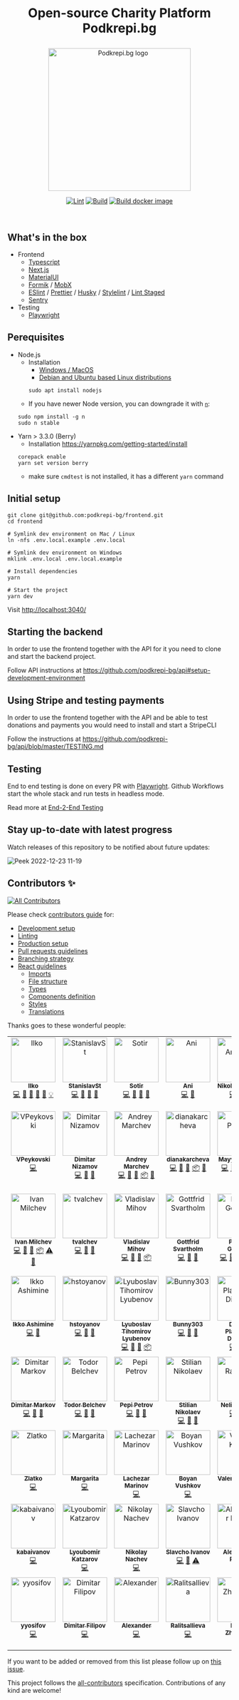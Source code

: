 <h1>
<p align="center">
  Open-source Charity Platform Podkrepi.bg
</p>
</h1>
<p align="center">
  <a href="https://podkrepi.bg/" target="blank"><img src="https://podkrepi.bg/podkrepi-bg-logo-en.svg" width="320" alt="Podkrepi.bg logo" /></a>
</p>

<p align="center">

  <p align="center"><a target="_blank" rel="noopener noreferrer" href="https://github.com/podkrepi-bg/frontend/actions/workflows/lint.yml"><img src="https://github.com/podkrepi-bg/frontend/actions/workflows/lint.yml/badge.svg" alt="Lint" style="max-width: 100%;"></a>
<a target="_blank" rel="noopener noreferrer" href="https://github.com/podkrepi-bg/frontend/actions/workflows/release.yml"><img src="https://github.com/podkrepi-bg/frontend/actions/workflows/release.yml/badge.svg" alt="Build" style="max-width: 100%;"></a>
<a href="https://github.com/podkrepi-bg/frontend/actions/workflows/check-pr.yml"><img src="https://github.com/podkrepi-bg/frontend/actions/workflows/check-pr.yml/badge.svg" alt="Build docker image" style="max-width: 100%;"></a></p>

  <p align="center"><a target="_blank" rel="noopener noreferrer" href="https://img.shields.io/github/license/podkrepi-bg/frontend"><img src="https://img.shields.io/github/license/podkrepi-bg/frontend" alt="" data-canonical-src="https://img.shields.io/github/license/podkrepi-bg/frontend" style="max-width: 100%;"></a>
<a target="_blank" rel="noopener noreferrer" href="https://img.shields.io/github/issues/podkrepi-bg/frontend"><img src="https://img.shields.io/github/issues/podkrepi-bg/frontend" alt="" data-canonical-src="https://img.shields.io/github/issues/podkrepi-bg/frontend" style="max-width: 100%;"></a></p>

</p>

## What's in the box

- Frontend
  - [Typescript](https://www.typescriptlang.org/)
  - [Next.js](https://nextjs.org/)
  - [MaterialUI](https://material-ui.com/)
  - [Formik](https://formik.org/) / [MobX](https://mobx.js.org/)
  - [ESlint](https://eslint.org/) / [Prettier](https://prettier.io/) / [Husky](https://github.com/typicode/husky) / [Stylelint](https://stylelint.io/) / [Lint Staged](https://github.com/okonet/lint-staged)
  - [Sentry](https://sentry.io/organizations/podkrepibg/)
- Testing
  - [Playwright](https://playwright.dev/)

## Perequisites

- Node.js
  - Installation
    - [Windows / MacOS](https://nodejs.org/en/download/)
    - [Debian and Ubuntu based Linux distributions](https://nodejs.org/en/download/package-manager/#debian-and-ubuntu-based-linux-distributions)
    ```shell
    sudo apt install nodejs
    ```
  - If you have newer Node version, you can downgrade it with [`n`](https://www.npmjs.com/package/n):
  ```shell
  sudo npm install -g n
  sudo n stable
  ```
- Yarn > 3.3.0 (Berry)
  - Installation https://yarnpkg.com/getting-started/install
  ```shell
  corepack enable
  yarn set version berry
  ```
  - make sure `cmdtest` is not installed, it has a different `yarn` command

## Initial setup

```shell
git clone git@github.com:podkrepi-bg/frontend.git
cd frontend

# Symlink dev environment on Mac / Linux
ln -nfs .env.local.example .env.local

# Symlink dev environment on Windows
mklink .env.local .env.local.example

# Install dependencies
yarn

# Start the project
yarn dev
```

Visit <http://localhost:3040/>

## Starting the backend

In order to use the frontend together with the API for it you need to clone and start the backend project.

Follow API instructions at <https://github.com/podkrepi-bg/api#setup-development-environment>

## Using Stripe and testing payments

In order to use the frontend together with the API and be able to test donations and payments you would need to install and start a StripeCLI

Follow the instructions at <https://github.com/podkrepi-bg/api/blob/master/TESTING.md>

## Testing

End to end testing is done on every PR with [Playwright](https://playwright.dev/). Github Workflows start the whole stack and run tests in headless mode.

Read more at [End-2-End Testing](https://github.com/podkrepi-bg/frontend/blob/master/e2e/README.md)

## Stay up-to-date with latest progress

Watch releases of this repository to be notified about future updates:

![Peek 2022-12-23 11-19](https://user-images.githubusercontent.com/893608/209308853-ddb8dfe8-1c42-4c18-be9c-4d55f8599d73.gif)

## Contributors ✨

<!-- ALL-CONTRIBUTORS-BADGE:START - Do not remove or modify this section -->

[![All Contributors](https://img.shields.io/badge/all_contributors-73-orange.svg?style=flat-square)](#contributors-)

<!-- ALL-CONTRIBUTORS-BADGE:END -->

Please check [contributors guide](https://github.com/podkrepi-bg/frontend/blob/master/CONTRIBUTING.md) for:

- [Development setup](https://github.com/podkrepi-bg/frontend/blob/master/CONTRIBUTING.md#development)
- [Linting](https://github.com/podkrepi-bg/frontend/blob/master/CONTRIBUTING.md#linting)
- [Production setup](https://github.com/podkrepi-bg/frontend/blob/master/CONTRIBUTING.md#production)
- [Pull requests guidelines](https://github.com/podkrepi-bg/frontend/blob/master/CONTRIBUTING.md#pull-requests)
- [Branching strategy](https://github.com/podkrepi-bg/frontend/blob/master/CONTRIBUTING.md#branching-strategy)
- [React guidelines](https://github.com/podkrepi-bg/frontend/blob/master/CONTRIBUTING.md#react-guidelines)
  - [Imports](https://github.com/podkrepi-bg/frontend/blob/master/CONTRIBUTING.md#imports)
  - [File structure](https://github.com/podkrepi-bg/frontend/blob/master/CONTRIBUTING.md#file-structure)
  - [Types](https://github.com/podkrepi-bg/frontend/blob/master/CONTRIBUTING.md#types)
  - [Components definition](https://github.com/podkrepi-bg/frontend/blob/master/CONTRIBUTING.md#components)
  - [Styles](https://github.com/podkrepi-bg/frontend/blob/master/CONTRIBUTING.md#styles)
  - [Translations](https://github.com/podkrepi-bg/frontend/blob/master/CONTRIBUTING.md#translations-i18n)

Thanks goes to these wonderful people:

<!-- ALL-CONTRIBUTORS-LIST:START - Do not remove or modify this section -->
<!-- prettier-ignore-start -->
<!-- markdownlint-disable -->
<table>
  <tbody>
    <tr>
      <td align="center" valign="top" width="10%"><a href="https://github.com/kachar"><img src="https://avatars.githubusercontent.com/u/893608?v=4?s=100" width="100px;" alt="Ilko"/><br /><sub><b>Ilko</b></sub></a><br /><a href="https://github.com/podkrepi-bg/frontend/commits?author=kachar" title="Code">💻</a> <a href="https://github.com/podkrepi-bg/frontend/commits?author=kachar" title="Documentation">📖</a> <a href="https://github.com/podkrepi-bg/frontend/pulls?q=is%3Apr+reviewed-by%3Akachar" title="Reviewed Pull Requests">👀</a> <a href="#maintenance-kachar" title="Maintenance">🚧</a> <a href="https://github.com/podkrepi-bg/frontend/issues?q=author%3Akachar" title="Bug reports">🐛</a> <a href="#example-kachar" title="Examples">💡</a></td>
      <td align="center" valign="top" width="10%"><a href="http://stackoverflow.com/users/6163171/stanleys?tab=profile"><img src="https://avatars.githubusercontent.com/u/12186099?v=4?s=100" width="100px;" alt="StanislavSt"/><br /><sub><b>StanislavSt</b></sub></a><br /><a href="https://github.com/podkrepi-bg/frontend/commits?author=StanislavSt" title="Code">💻</a> <a href="https://github.com/podkrepi-bg/frontend/commits?author=StanislavSt" title="Documentation">📖</a> <a href="https://github.com/podkrepi-bg/frontend/pulls?q=is%3Apr+reviewed-by%3AStanislavSt" title="Reviewed Pull Requests">👀</a> <a href="#tool-StanislavSt" title="Tools">🔧</a></td>
      <td align="center" valign="top" width="10%"><a href="https://github.com/sotir-ls"><img src="https://avatars.githubusercontent.com/u/4455130?v=4?s=100" width="100px;" alt="Sotir"/><br /><sub><b>Sotir</b></sub></a><br /><a href="https://github.com/podkrepi-bg/frontend/commits?author=sotir-ls" title="Code">💻</a> <a href="https://github.com/podkrepi-bg/frontend/commits?author=sotir-ls" title="Documentation">📖</a> <a href="https://github.com/podkrepi-bg/frontend/pulls?q=is%3Apr+reviewed-by%3Asotir-ls" title="Reviewed Pull Requests">👀</a> <a href="#tool-sotir-ls" title="Tools">🔧</a></td>
      <td align="center" valign="top" width="10%"><a href="https://github.com/ani-kalpachka"><img src="https://avatars.githubusercontent.com/u/14351733?v=4?s=100" width="100px;" alt="Ani"/><br /><sub><b>Ani</b></sub></a><br /><a href="https://github.com/podkrepi-bg/frontend/commits?author=ani-kalpachka" title="Code">💻</a> <a href="https://github.com/podkrepi-bg/frontend/commits?author=ani-kalpachka" title="Documentation">📖</a></td>
      <td align="center" valign="top" width="10%"><a href="https://github.com/Nikola-Andreev"><img src="https://avatars.githubusercontent.com/u/19424332?v=4?s=100" width="100px;" alt="Nikola Andreev"/><br /><sub><b>Nikola Andreev</b></sub></a><br /><a href="https://github.com/podkrepi-bg/frontend/commits?author=Nikola-Andreev" title="Code">💻</a> <a href="https://github.com/podkrepi-bg/frontend/commits?author=Nikola-Andreev" title="Documentation">📖</a> <a href="#tool-Nikola-Andreev" title="Tools">🔧</a></td>
      <td align="center" valign="top" width="10%"><a href="https://petkopavlovski.com/"><img src="https://avatars.githubusercontent.com/u/32264020?v=4?s=100" width="100px;" alt="Pete Pavlovski"/><br /><sub><b>Pete Pavlovski</b></sub></a><br /><a href="https://github.com/podkrepi-bg/frontend/commits?author=arthas168" title="Code">💻</a> <a href="https://github.com/podkrepi-bg/frontend/commits?author=arthas168" title="Documentation">📖</a> <a href="https://github.com/podkrepi-bg/frontend/pulls?q=is%3Apr+reviewed-by%3Aarthas168" title="Reviewed Pull Requests">👀</a></td>
      <td align="center" valign="top" width="10%"><a href="https://github.com/uzuntonev"><img src="https://avatars.githubusercontent.com/u/51097961?v=4?s=100" width="100px;" alt="Georgi Uzuntonev"/><br /><sub><b>Georgi Uzuntonev</b></sub></a><br /><a href="https://github.com/podkrepi-bg/frontend/commits?author=uzuntonev" title="Code">💻</a> <a href="https://github.com/podkrepi-bg/frontend/commits?author=uzuntonev" title="Documentation">📖</a> <a href="https://github.com/podkrepi-bg/frontend/pulls?q=is%3Apr+reviewed-by%3Auzuntonev" title="Reviewed Pull Requests">👀</a> <a href="#tool-uzuntonev" title="Tools">🔧</a></td>
      <td align="center" valign="top" width="10%"><a href="https://github.com/vikinatora"><img src="https://avatars.githubusercontent.com/u/29047760?v=4?s=100" width="100px;" alt="Viktor Todorov"/><br /><sub><b>Viktor Todorov</b></sub></a><br /><a href="https://github.com/podkrepi-bg/frontend/commits?author=vikinatora" title="Code">💻</a> <a href="https://github.com/podkrepi-bg/frontend/commits?author=vikinatora" title="Documentation">📖</a> <a href="https://github.com/podkrepi-bg/frontend/pulls?q=is%3Apr+reviewed-by%3Avikinatora" title="Reviewed Pull Requests">👀</a> <a href="#tool-vikinatora" title="Tools">🔧</a></td>
      <td align="center" valign="top" width="10%"><a href="http://www.nimasystems.com"><img src="https://avatars.githubusercontent.com/u/126405?v=4?s=100" width="100px;" alt="Martin Kovachev"/><br /><sub><b>Martin Kovachev</b></sub></a><br /><a href="https://github.com/podkrepi-bg/frontend/commits?author=miraclebg" title="Code">💻</a> <a href="https://github.com/podkrepi-bg/frontend/commits?author=miraclebg" title="Documentation">📖</a> <a href="#tool-miraclebg" title="Tools">🔧</a> <a href="#infra-miraclebg" title="Infrastructure (Hosting, Build-Tools, etc)">🚇</a> <a href="#maintenance-miraclebg" title="Maintenance">🚧</a> <a href="#security-miraclebg" title="Security">🛡️</a></td>
      <td align="center" valign="top" width="10%"><a href="https://github.com/igoychev"><img src="https://avatars.githubusercontent.com/u/7055304?v=4?s=100" width="100px;" alt="igoychev"/><br /><sub><b>igoychev</b></sub></a><br /><a href="https://github.com/podkrepi-bg/frontend/commits?author=igoychev" title="Code">💻</a> <a href="https://github.com/podkrepi-bg/frontend/commits?author=igoychev" title="Documentation">📖</a> <a href="#tool-igoychev" title="Tools">🔧</a> <a href="#infra-igoychev" title="Infrastructure (Hosting, Build-Tools, etc)">🚇</a> <a href="#maintenance-igoychev" title="Maintenance">🚧</a> <a href="#security-igoychev" title="Security">🛡️</a></td>
    </tr>
    <tr>
      <td align="center" valign="top" width="10%"><a href="https://github.com/VPeykovski"><img src="https://avatars.githubusercontent.com/u/22998082?v=4?s=100" width="100px;" alt="VPeykovski"/><br /><sub><b>VPeykovski</b></sub></a><br /><a href="https://github.com/podkrepi-bg/frontend/commits?author=VPeykovski" title="Code">💻</a></td>
      <td align="center" valign="top" width="10%"><a href="https://github.com/dimitur2204"><img src="https://avatars.githubusercontent.com/u/61479393?v=4?s=100" width="100px;" alt="Dimitar Nizamov"/><br /><sub><b>Dimitar Nizamov</b></sub></a><br /><a href="https://github.com/podkrepi-bg/frontend/commits?author=dimitur2204" title="Code">💻</a> <a href="https://github.com/podkrepi-bg/frontend/commits?author=dimitur2204" title="Documentation">📖</a> <a href="#tool-dimitur2204" title="Tools">🔧</a></td>
      <td align="center" valign="top" width="10%"><a href="https://github.com/xenry"><img src="https://avatars.githubusercontent.com/u/534600?v=4?s=100" width="100px;" alt="Andrey Marchev"/><br /><sub><b>Andrey Marchev</b></sub></a><br /><a href="https://github.com/podkrepi-bg/frontend/commits?author=xenry" title="Code">💻</a> <a href="https://github.com/podkrepi-bg/frontend/commits?author=xenry" title="Documentation">📖</a> <a href="#tool-xenry" title="Tools">🔧</a> <a href="#platform-xenry" title="Packaging/porting to new platform">📦</a> <a href="https://github.com/podkrepi-bg/frontend/pulls?q=is%3Apr+reviewed-by%3Axenry" title="Reviewed Pull Requests">👀</a></td>
      <td align="center" valign="top" width="10%"><a href="https://github.com/dianakarcheva"><img src="https://avatars.githubusercontent.com/u/47477592?v=4?s=100" width="100px;" alt="dianakarcheva"/><br /><sub><b>dianakarcheva</b></sub></a><br /><a href="https://github.com/podkrepi-bg/frontend/commits?author=dianakarcheva" title="Code">💻</a> <a href="https://github.com/podkrepi-bg/frontend/commits?author=dianakarcheva" title="Documentation">📖</a> <a href="#tool-dianakarcheva" title="Tools">🔧</a> <a href="#platform-dianakarcheva" title="Packaging/porting to new platform">📦</a> <a href="https://github.com/podkrepi-bg/frontend/pulls?q=is%3Apr+reviewed-by%3Adianakarcheva" title="Reviewed Pull Requests">👀</a></td>
      <td align="center" valign="top" width="10%"><a href="https://github.com/mayapeneva"><img src="https://avatars.githubusercontent.com/u/25232447?v=4?s=100" width="100px;" alt="Mayya Peneva"/><br /><sub><b>Mayya Peneva</b></sub></a><br /><a href="https://github.com/podkrepi-bg/frontend/commits?author=mayapeneva" title="Code">💻</a> <a href="https://github.com/podkrepi-bg/frontend/commits?author=mayapeneva" title="Documentation">📖</a> <a href="#tool-mayapeneva" title="Tools">🔧</a> <a href="#platform-mayapeneva" title="Packaging/porting to new platform">📦</a> <a href="https://github.com/podkrepi-bg/frontend/pulls?q=is%3Apr+reviewed-by%3Amayapeneva" title="Reviewed Pull Requests">👀</a></td>
      <td align="center" valign="top" width="10%"><a href="https://github.com/RRoussev88"><img src="https://avatars.githubusercontent.com/u/32360024?v=4?s=100" width="100px;" alt="RRoussev88"/><br /><sub><b>RRoussev88</b></sub></a><br /><a href="https://github.com/podkrepi-bg/frontend/commits?author=RRoussev88" title="Code">💻</a> <a href="https://github.com/podkrepi-bg/frontend/commits?author=RRoussev88" title="Documentation">📖</a></td>
      <td align="center" valign="top" width="10%"><a href="https://github.com/marchev"><img src="https://avatars.githubusercontent.com/u/2691408?v=4?s=100" width="100px;" alt="Martin Marchev"/><br /><sub><b>Martin Marchev</b></sub></a><br /><a href="https://github.com/podkrepi-bg/frontend/commits?author=marchev" title="Code">💻</a> <a href="https://github.com/podkrepi-bg/frontend/commits?author=marchev" title="Documentation">📖</a></td>
      <td align="center" valign="top" width="10%"><a href="https://atanas-alexandrov.de"><img src="https://avatars.githubusercontent.com/u/56699232?v=4?s=100" width="100px;" alt="Atanas Alexandrov"/><br /><sub><b>Atanas Alexandrov</b></sub></a><br /><a href="https://github.com/podkrepi-bg/frontend/commits?author=cupakob" title="Code">💻</a> <a href="https://github.com/podkrepi-bg/frontend/commits?author=cupakob" title="Documentation">📖</a> <a href="https://github.com/podkrepi-bg/frontend/commits?author=cupakob" title="Tests">⚠️</a> <a href="https://github.com/podkrepi-bg/frontend/issues?q=author%3Acupakob" title="Bug reports">🐛</a> <a href="#tool-cupakob" title="Tools">🔧</a></td>
      <td align="center" valign="top" width="10%"><a href="https://github.com/tanyogeorgiev"><img src="https://avatars.githubusercontent.com/u/17822617?v=4?s=100" width="100px;" alt="Tanyo Georgiev"/><br /><sub><b>Tanyo Georgiev</b></sub></a><br /><a href="https://github.com/podkrepi-bg/frontend/commits?author=tanyogeorgiev" title="Code">💻</a> <a href="https://github.com/podkrepi-bg/frontend/commits?author=tanyogeorgiev" title="Documentation">📖</a> <a href="#tool-tanyogeorgiev" title="Tools">🔧</a> <a href="#platform-tanyogeorgiev" title="Packaging/porting to new platform">📦</a></td>
      <td align="center" valign="top" width="10%"><a href="https://github.com/stanimirdim92"><img src="https://avatars.githubusercontent.com/u/42135030?v=4?s=100" width="100px;" alt="Stanimir Dimitrov"/><br /><sub><b>Stanimir Dimitrov</b></sub></a><br /><a href="https://github.com/podkrepi-bg/frontend/commits?author=stanimirdim92" title="Code">💻</a> <a href="https://github.com/podkrepi-bg/frontend/commits?author=stanimirdim92" title="Documentation">📖</a> <a href="#tool-stanimirdim92" title="Tools">🔧</a> <a href="#platform-stanimirdim92" title="Packaging/porting to new platform">📦</a> <a href="https://github.com/podkrepi-bg/frontend/commits?author=stanimirdim92" title="Tests">⚠️</a> <a href="https://github.com/podkrepi-bg/frontend/pulls?q=is%3Apr+reviewed-by%3Astanimirdim92" title="Reviewed Pull Requests">👀</a></td>
    </tr>
    <tr>
      <td align="center" valign="top" width="10%"><a href="https://github.com/imilchev"><img src="https://avatars.githubusercontent.com/u/16187050?v=4?s=100" width="100px;" alt="Ivan Milchev"/><br /><sub><b>Ivan Milchev</b></sub></a><br /><a href="https://github.com/podkrepi-bg/frontend/commits?author=imilchev" title="Code">💻</a> <a href="https://github.com/podkrepi-bg/frontend/commits?author=imilchev" title="Documentation">📖</a> <a href="#tool-imilchev" title="Tools">🔧</a> <a href="#platform-imilchev" title="Packaging/porting to new platform">📦</a> <a href="https://github.com/podkrepi-bg/frontend/commits?author=imilchev" title="Tests">⚠️</a> <a href="https://github.com/podkrepi-bg/frontend/pulls?q=is%3Apr+reviewed-by%3Aimilchev" title="Reviewed Pull Requests">👀</a></td>
      <td align="center" valign="top" width="10%"><a href="https://github.com/tvalchev"><img src="https://avatars.githubusercontent.com/u/7523222?v=4?s=100" width="100px;" alt="tvalchev"/><br /><sub><b>tvalchev</b></sub></a><br /><a href="https://github.com/podkrepi-bg/frontend/commits?author=tvalchev" title="Code">💻</a> <a href="https://github.com/podkrepi-bg/frontend/commits?author=tvalchev" title="Documentation">📖</a> <a href="#tool-tvalchev" title="Tools">🔧</a></td>
      <td align="center" valign="top" width="10%"><a href="https://www.vmihov.com/"><img src="https://avatars.githubusercontent.com/u/37806520?v=4?s=100" width="100px;" alt="Vladislav Mihov"/><br /><sub><b>Vladislav Mihov</b></sub></a><br /><a href="https://github.com/podkrepi-bg/frontend/commits?author=skilldeliver" title="Code">💻</a> <a href="https://github.com/podkrepi-bg/frontend/commits?author=skilldeliver" title="Documentation">📖</a> <a href="#tool-skilldeliver" title="Tools">🔧</a> <a href="#platform-skilldeliver" title="Packaging/porting to new platform">📦</a></td>
      <td align="center" valign="top" width="10%"><a href="https://github.com/wessly"><img src="https://avatars.githubusercontent.com/u/16501328?v=4?s=100" width="100px;" alt="Gottfrid Svartholm"/><br /><sub><b>Gottfrid Svartholm</b></sub></a><br /><a href="https://github.com/podkrepi-bg/frontend/commits?author=wessly" title="Code">💻</a> <a href="https://github.com/podkrepi-bg/frontend/commits?author=wessly" title="Documentation">📖</a> <a href="#tool-wessly" title="Tools">🔧</a></td>
      <td align="center" valign="top" width="10%"><a href="https://github.com/preslavgerchev"><img src="https://avatars.githubusercontent.com/u/11717082?v=4?s=100" width="100px;" alt="Preslav Gerchev"/><br /><sub><b>Preslav Gerchev</b></sub></a><br /><a href="https://github.com/podkrepi-bg/frontend/commits?author=preslavgerchev" title="Code">💻</a> <a href="https://github.com/podkrepi-bg/frontend/commits?author=preslavgerchev" title="Documentation">📖</a> <a href="#tool-preslavgerchev" title="Tools">🔧</a> <a href="#platform-preslavgerchev" title="Packaging/porting to new platform">📦</a> <a href="https://github.com/podkrepi-bg/frontend/commits?author=preslavgerchev" title="Tests">⚠️</a> <a href="https://github.com/podkrepi-bg/frontend/pulls?q=is%3Apr+reviewed-by%3Apreslavgerchev" title="Reviewed Pull Requests">👀</a></td>
      <td align="center" valign="top" width="10%"><a href="http://georgi-naumov.blogspot.com/"><img src="https://avatars.githubusercontent.com/u/4079371?v=4?s=100" width="100px;" alt="George Naumov"/><br /><sub><b>George Naumov</b></sub></a><br /><a href="https://github.com/podkrepi-bg/frontend/commits?author=gonaumov" title="Code">💻</a> <a href="https://github.com/podkrepi-bg/frontend/commits?author=gonaumov" title="Documentation">📖</a> <a href="#tool-gonaumov" title="Tools">🔧</a></td>
      <td align="center" valign="top" width="10%"><a href="https://github.com/atanasster"><img src="https://avatars.githubusercontent.com/u/6075606?v=4?s=100" width="100px;" alt="Atanas Stoyanov"/><br /><sub><b>Atanas Stoyanov</b></sub></a><br /><a href="https://github.com/podkrepi-bg/frontend/commits?author=atanasster" title="Code">💻</a> <a href="https://github.com/podkrepi-bg/frontend/commits?author=atanasster" title="Documentation">📖</a> <a href="#tool-atanasster" title="Tools">🔧</a> <a href="#platform-atanasster" title="Packaging/porting to new platform">📦</a> <a href="#maintenance-atanasster" title="Maintenance">🚧</a></td>
      <td align="center" valign="top" width="10%"><a href="https://github.com/vann4oto98"><img src="https://avatars.githubusercontent.com/u/61576293?v=4?s=100" width="100px;" alt="Vanyo"/><br /><sub><b>Vanyo</b></sub></a><br /><a href="https://github.com/podkrepi-bg/frontend/commits?author=vann4oto98" title="Code">💻</a> <a href="https://github.com/podkrepi-bg/frontend/commits?author=vann4oto98" title="Documentation">📖</a> <a href="#tool-vann4oto98" title="Tools">🔧</a></td>
      <td align="center" valign="top" width="10%"><a href="https://github.com/kirilpopov"><img src="https://avatars.githubusercontent.com/u/6021897?v=4?s=100" width="100px;" alt="Kiril Popov"/><br /><sub><b>Kiril Popov</b></sub></a><br /><a href="https://github.com/podkrepi-bg/frontend/commits?author=kirilpopov" title="Code">💻</a> <a href="https://github.com/podkrepi-bg/frontend/commits?author=kirilpopov" title="Documentation">📖</a> <a href="#tool-kirilpopov" title="Tools">🔧</a> <a href="#platform-kirilpopov" title="Packaging/porting to new platform">📦</a> <a href="#plugin-kirilpopov" title="Plugin/utility libraries">🔌</a></td>
      <td align="center" valign="top" width="10%"><a href="https://github.com/dragomir-yankov"><img src="https://avatars.githubusercontent.com/u/28300816?v=4?s=100" width="100px;" alt="dragomir-yankov"/><br /><sub><b>dragomir-yankov</b></sub></a><br /><a href="https://github.com/podkrepi-bg/frontend/commits?author=dragomir-yankov" title="Code">💻</a> <a href="https://github.com/podkrepi-bg/frontend/commits?author=dragomir-yankov" title="Documentation">📖</a> <a href="#tool-dragomir-yankov" title="Tools">🔧</a> <a href="#platform-dragomir-yankov" title="Packaging/porting to new platform">📦</a></td>
    </tr>
    <tr>
      <td align="center" valign="top" width="10%"><a href="https://bandism.net/"><img src="https://avatars.githubusercontent.com/u/22633385?v=4?s=100" width="100px;" alt="Ikko Ashimine"/><br /><sub><b>Ikko Ashimine</b></sub></a><br /><a href="https://github.com/podkrepi-bg/frontend/commits?author=eltociear" title="Code">💻</a> <a href="https://github.com/podkrepi-bg/frontend/commits?author=eltociear" title="Documentation">📖</a></td>
      <td align="center" valign="top" width="10%"><a href="https://github.com/aironhight"><img src="https://avatars.githubusercontent.com/u/33146371?v=4?s=100" width="100px;" alt="hstoyanov"/><br /><sub><b>hstoyanov</b></sub></a><br /><a href="https://github.com/podkrepi-bg/frontend/commits?author=aironhight" title="Code">💻</a> <a href="https://github.com/podkrepi-bg/frontend/commits?author=aironhight" title="Documentation">📖</a> <a href="#tool-aironhight" title="Tools">🔧</a></td>
      <td align="center" valign="top" width="10%"><a href="https://github.com/LyuboslavLyubenov"><img src="https://avatars.githubusercontent.com/u/14333463?v=4?s=100" width="100px;" alt="Lyuboslav Tihomirov Lyubenov"/><br /><sub><b>Lyuboslav Tihomirov Lyubenov</b></sub></a><br /><a href="https://github.com/podkrepi-bg/frontend/commits?author=LyuboslavLyubenov" title="Code">💻</a> <a href="https://github.com/podkrepi-bg/frontend/commits?author=LyuboslavLyubenov" title="Documentation">📖</a> <a href="#tool-LyuboslavLyubenov" title="Tools">🔧</a> <a href="#platform-LyuboslavLyubenov" title="Packaging/porting to new platform">📦</a></td>
      <td align="center" valign="top" width="10%"><a href="https://github.com/Bunny303"><img src="https://avatars.githubusercontent.com/u/3616912?v=4?s=100" width="100px;" alt="Bunny303"/><br /><sub><b>Bunny303</b></sub></a><br /><a href="https://github.com/podkrepi-bg/frontend/commits?author=Bunny303" title="Code">💻</a> <a href="https://github.com/podkrepi-bg/frontend/commits?author=Bunny303" title="Documentation">📖</a> <a href="#tool-Bunny303" title="Tools">🔧</a></td>
      <td align="center" valign="top" width="10%"><a href="https://github.com/dplamenov"><img src="https://avatars.githubusercontent.com/u/30602242?v=4?s=100" width="100px;" alt="Dimitar Plamenov Dimitrov"/><br /><sub><b>Dimitar Plamenov Dimitrov</b></sub></a><br /><a href="https://github.com/podkrepi-bg/frontend/commits?author=dplamenov" title="Code">💻</a> <a href="https://github.com/podkrepi-bg/frontend/commits?author=dplamenov" title="Documentation">📖</a> <a href="#tool-dplamenov" title="Tools">🔧</a></td>
      <td align="center" valign="top" width="10%"><a href="https://github.com/Simomir"><img src="https://avatars.githubusercontent.com/u/53947134?v=4?s=100" width="100px;" alt="Simeon Shopov"/><br /><sub><b>Simeon Shopov</b></sub></a><br /><a href="https://github.com/podkrepi-bg/frontend/commits?author=Simomir" title="Code">💻</a> <a href="https://github.com/podkrepi-bg/frontend/commits?author=Simomir" title="Documentation">📖</a> <a href="#tool-Simomir" title="Tools">🔧</a></td>
      <td align="center" valign="top" width="10%"><a href="https://github.com/angelina-7"><img src="https://avatars.githubusercontent.com/u/62725741?v=4?s=100" width="100px;" alt="Angelina"/><br /><sub><b>Angelina</b></sub></a><br /><a href="https://github.com/podkrepi-bg/frontend/commits?author=angelina-7" title="Code">💻</a> <a href="https://github.com/podkrepi-bg/frontend/commits?author=angelina-7" title="Documentation">📖</a> <a href="#tool-angelina-7" title="Tools">🔧</a></td>
      <td align="center" valign="top" width="10%"><a href="https://github.com/Kalin-Konstantinov"><img src="https://avatars.githubusercontent.com/u/63465745?v=4?s=100" width="100px;" alt="Kalin Konstantinov"/><br /><sub><b>Kalin Konstantinov</b></sub></a><br /><a href="https://github.com/podkrepi-bg/frontend/commits?author=Kalin-Konstantinov" title="Code">💻</a> <a href="https://github.com/podkrepi-bg/frontend/commits?author=Kalin-Konstantinov" title="Documentation">📖</a> <a href="#tool-Kalin-Konstantinov" title="Tools">🔧</a></td>
      <td align="center" valign="top" width="10%"><a href="https://github.com/Marina-yoya"><img src="https://avatars.githubusercontent.com/u/64007447?v=4?s=100" width="100px;" alt="Marina-yoya"/><br /><sub><b>Marina-yoya</b></sub></a><br /><a href="https://github.com/podkrepi-bg/frontend/commits?author=Marina-yoya" title="Code">💻</a> <a href="https://github.com/podkrepi-bg/frontend/commits?author=Marina-yoya" title="Documentation">📖</a> <a href="#tool-Marina-yoya" title="Tools">🔧</a></td>
      <td align="center" valign="top" width="10%"><a href="https://borislavstoychev.github.io/"><img src="https://avatars.githubusercontent.com/u/67734870?v=4?s=100" width="100px;" alt="Borislav Stoychev"/><br /><sub><b>Borislav Stoychev</b></sub></a><br /><a href="https://github.com/podkrepi-bg/frontend/commits?author=borislavstoychev" title="Code">💻</a> <a href="https://github.com/podkrepi-bg/frontend/commits?author=borislavstoychev" title="Documentation">📖</a> <a href="#tool-borislavstoychev" title="Tools">🔧</a></td>
    </tr>
    <tr>
      <td align="center" valign="top" width="10%"><a href="https://github.com/dpmarkov"><img src="https://avatars.githubusercontent.com/u/71282381?v=4?s=100" width="100px;" alt="Dimitar Markov"/><br /><sub><b>Dimitar Markov</b></sub></a><br /><a href="https://github.com/podkrepi-bg/frontend/commits?author=dpmarkov" title="Code">💻</a> <a href="https://github.com/podkrepi-bg/frontend/commits?author=dpmarkov" title="Documentation">📖</a> <a href="#tool-dpmarkov" title="Tools">🔧</a></td>
      <td align="center" valign="top" width="10%"><a href="https://github.com/TodorBelchev"><img src="https://avatars.githubusercontent.com/u/71307782?v=4?s=100" width="100px;" alt="Todor Belchev"/><br /><sub><b>Todor Belchev</b></sub></a><br /><a href="https://github.com/podkrepi-bg/frontend/commits?author=TodorBelchev" title="Code">💻</a> <a href="https://github.com/podkrepi-bg/frontend/commits?author=TodorBelchev" title="Documentation">📖</a> <a href="#tool-TodorBelchev" title="Tools">🔧</a></td>
      <td align="center" valign="top" width="10%"><a href="https://github.com/PepiPetrov"><img src="https://avatars.githubusercontent.com/u/74186271?v=4?s=100" width="100px;" alt="Pepi Petrov"/><br /><sub><b>Pepi Petrov</b></sub></a><br /><a href="https://github.com/podkrepi-bg/frontend/commits?author=PepiPetrov" title="Code">💻</a> <a href="https://github.com/podkrepi-bg/frontend/commits?author=PepiPetrov" title="Documentation">📖</a> <a href="#tool-PepiPetrov" title="Tools">🔧</a></td>
      <td align="center" valign="top" width="10%"><a href="https://github.com/stilian-nikolaev"><img src="https://avatars.githubusercontent.com/u/74594156?v=4?s=100" width="100px;" alt="Stilian Nikolaev"/><br /><sub><b>Stilian Nikolaev</b></sub></a><br /><a href="https://github.com/podkrepi-bg/frontend/commits?author=stilian-nikolaev" title="Code">💻</a> <a href="https://github.com/podkrepi-bg/frontend/commits?author=stilian-nikolaev" title="Documentation">📖</a> <a href="#tool-stilian-nikolaev" title="Tools">🔧</a></td>
      <td align="center" valign="top" width="10%"><a href="https://github.com/nradkova"><img src="https://avatars.githubusercontent.com/u/78322634?v=4?s=100" width="100px;" alt="Neli Radkova"/><br /><sub><b>Neli Radkova</b></sub></a><br /><a href="https://github.com/podkrepi-bg/frontend/commits?author=nradkova" title="Code">💻</a> <a href="https://github.com/podkrepi-bg/frontend/commits?author=nradkova" title="Documentation">📖</a> <a href="#tool-nradkova" title="Tools">🔧</a></td>
      <td align="center" valign="top" width="10%"><a href="https://github.com/KalinHar"><img src="https://avatars.githubusercontent.com/u/80389338?v=4?s=100" width="100px;" alt="Kalin Harmandzhiev"/><br /><sub><b>Kalin Harmandzhiev</b></sub></a><br /><a href="https://github.com/podkrepi-bg/frontend/commits?author=KalinHar" title="Code">💻</a> <a href="https://github.com/podkrepi-bg/frontend/commits?author=KalinHar" title="Documentation">📖</a> <a href="#tool-KalinHar" title="Tools">🔧</a></td>
      <td align="center" valign="top" width="10%"><a href="https://github.com/PetyrDzhunov"><img src="https://avatars.githubusercontent.com/u/80568052?v=4?s=100" width="100px;" alt="Petar Dzhunov"/><br /><sub><b>Petar Dzhunov</b></sub></a><br /><a href="https://github.com/podkrepi-bg/frontend/commits?author=PetyrDzhunov" title="Code">💻</a> <a href="https://github.com/podkrepi-bg/frontend/commits?author=PetyrDzhunov" title="Documentation">📖</a> <a href="#tool-PetyrDzhunov" title="Tools">🔧</a></td>
      <td align="center" valign="top" width="10%"><a href="https://github.com/ivankraev"><img src="https://avatars.githubusercontent.com/u/89323943?v=4?s=100" width="100px;" alt="Ivan Kraev"/><br /><sub><b>Ivan Kraev</b></sub></a><br /><a href="https://github.com/podkrepi-bg/frontend/commits?author=ivankraev" title="Code">💻</a> <a href="https://github.com/podkrepi-bg/frontend/commits?author=ivankraev" title="Documentation">📖</a> <a href="#tool-ivankraev" title="Tools">🔧</a></td>
      <td align="center" valign="top" width="10%"><a href="https://github.com/Yakimov1337"><img src="https://avatars.githubusercontent.com/u/92337248?v=4?s=100" width="100px;" alt="Yakimov1337"/><br /><sub><b>Yakimov1337</b></sub></a><br /><a href="https://github.com/podkrepi-bg/frontend/commits?author=Yakimov1337" title="Code">💻</a> <a href="https://github.com/podkrepi-bg/frontend/commits?author=Yakimov1337" title="Documentation">📖</a> <a href="#tool-Yakimov1337" title="Tools">🔧</a></td>
      <td align="center" valign="top" width="10%"><a href="https://github.com/GeorgyGenchev"><img src="https://avatars.githubusercontent.com/u/101862171?v=4?s=100" width="100px;" alt="Georgy Genchev"/><br /><sub><b>Georgy Genchev</b></sub></a><br /><a href="https://github.com/podkrepi-bg/frontend/commits?author=GeorgyGenchev" title="Code">💻</a> <a href="https://github.com/podkrepi-bg/frontend/commits?author=GeorgyGenchev" title="Documentation">📖</a> <a href="#tool-GeorgyGenchev" title="Tools">🔧</a></td>
    </tr>
    <tr>
      <td align="center" valign="top" width="10%"><a href="https://github.com/ilievZlatko"><img src="https://avatars.githubusercontent.com/u/18635490?v=4?s=100" width="100px;" alt="Zlatko"/><br /><sub><b>Zlatko</b></sub></a><br /><a href="https://github.com/podkrepi-bg/frontend/commits?author=ilievZlatko" title="Code">💻</a></td>
      <td align="center" valign="top" width="10%"><a href="https://github.com/Margi13"><img src="https://avatars.githubusercontent.com/u/14825765?v=4?s=100" width="100px;" alt="Margarita"/><br /><sub><b>Margarita</b></sub></a><br /><a href="https://github.com/podkrepi-bg/frontend/commits?author=Margi13" title="Code">💻</a></td>
      <td align="center" valign="top" width="10%"><a href="https://github.com/marinovl7"><img src="https://avatars.githubusercontent.com/u/99186919?v=4?s=100" width="100px;" alt="Lachezar Marinov"/><br /><sub><b>Lachezar Marinov</b></sub></a><br /><a href="https://github.com/podkrepi-bg/frontend/commits?author=marinovl7" title="Code">💻</a></td>
      <td align="center" valign="top" width="10%"><a href="https://www.last.fm/user/batebobo"><img src="https://avatars.githubusercontent.com/u/6130708?v=4?s=100" width="100px;" alt="Boyan Vushkov"/><br /><sub><b>Boyan Vushkov</b></sub></a><br /><a href="https://github.com/podkrepi-bg/frontend/commits?author=batebobo" title="Code">💻</a></td>
      <td align="center" valign="top" width="10%"><a href="http://valkirilov.github.io"><img src="https://avatars.githubusercontent.com/u/1233496?v=4?s=100" width="100px;" alt="Valentin Kirilov"/><br /><sub><b>Valentin Kirilov</b></sub></a><br /><a href="https://github.com/podkrepi-bg/frontend/commits?author=valkirilov" title="Code">💻</a> <a href="https://github.com/podkrepi-bg/frontend/commits?author=valkirilov" title="Documentation">📖</a></td>
      <td align="center" valign="top" width="10%"><a href="https://devkishor8007.vercel.app/"><img src="https://avatars.githubusercontent.com/u/73419211?v=4?s=100" width="100px;" alt="Kishor Kc"/><br /><sub><b>Kishor Kc</b></sub></a><br /><a href="https://github.com/podkrepi-bg/frontend/commits?author=devkishor8007" title="Code">💻</a></td>
      <td align="center" valign="top" width="10%"><a href="https://github.com/stann1"><img src="https://avatars.githubusercontent.com/u/3273143?v=4?s=100" width="100px;" alt="stann1"/><br /><sub><b>stann1</b></sub></a><br /><a href="https://github.com/podkrepi-bg/frontend/commits?author=stann1" title="Code">💻</a> <a href="https://github.com/podkrepi-bg/frontend/commits?author=stann1" title="Documentation">📖</a> <a href="#tool-stann1" title="Tools">🔧</a> <a href="#security-stann1" title="Security">🛡️</a> <a href="#projectManagement-stann1" title="Project Management">📆</a></td>
      <td align="center" valign="top" width="10%"><a href="https://github.com/AnzheloD"><img src="https://avatars.githubusercontent.com/u/32179794?v=4?s=100" width="100px;" alt="Anzhelo Dimitrov"/><br /><sub><b>Anzhelo Dimitrov</b></sub></a><br /><a href="https://github.com/podkrepi-bg/frontend/commits?author=AnzheloD" title="Code">💻</a></td>
      <td align="center" valign="top" width="10%"><a href="https://github.com/AndreyGoranov"><img src="https://avatars.githubusercontent.com/u/55912299?v=4?s=100" width="100px;" alt="Andrey Goranov"/><br /><sub><b>Andrey Goranov</b></sub></a><br /><a href="https://github.com/podkrepi-bg/frontend/commits?author=AndreyGoranov" title="Code">💻</a></td>
      <td align="center" valign="top" width="10%"><a href="https://antomic.net"><img src="https://avatars.githubusercontent.com/u/57956282?v=4?s=100" width="100px;" alt="Anton Mihaylov"/><br /><sub><b>Anton Mihaylov</b></sub></a><br /><a href="https://github.com/podkrepi-bg/frontend/commits?author=antonmihaylov" title="Code">💻</a></td>
    </tr>
    <tr>
      <td align="center" valign="top" width="10%"><a href="https://github.com/kabaivanov"><img src="https://avatars.githubusercontent.com/u/118026471?v=4?s=100" width="100px;" alt="kabaivanov"/><br /><sub><b>kabaivanov</b></sub></a><br /><a href="https://github.com/podkrepi-bg/frontend/commits?author=kabaivanov" title="Code">💻</a></td>
      <td align="center" valign="top" width="10%"><a href="https://github.com/Katzarov"><img src="https://avatars.githubusercontent.com/u/14837592?v=4?s=100" width="100px;" alt="Lyoubomir Katzarov"/><br /><sub><b>Lyoubomir Katzarov</b></sub></a><br /><a href="https://github.com/podkrepi-bg/frontend/commits?author=Katzarov" title="Code">💻</a></td>
      <td align="center" valign="top" width="10%"><a href="https://github.com/Nnachevvv"><img src="https://avatars.githubusercontent.com/u/44066540?v=4?s=100" width="100px;" alt="Nikolay Nachev"/><br /><sub><b>Nikolay Nachev</b></sub></a><br /><a href="https://github.com/podkrepi-bg/frontend/commits?author=Nnachevvv" title="Code">💻</a></td>
      <td align="center" valign="top" width="10%"><a href="http://www.intellingencenode.com"><img src="https://avatars.githubusercontent.com/u/99622?v=4?s=100" width="100px;" alt="Slavcho Ivanov"/><br /><sub><b>Slavcho Ivanov</b></sub></a><br /><a href="https://github.com/podkrepi-bg/frontend/commits?author=slavcho" title="Code">💻</a> <a href="https://github.com/podkrepi-bg/frontend/pulls?q=is%3Apr+reviewed-by%3Aslavcho" title="Reviewed Pull Requests">👀</a> <a href="https://github.com/podkrepi-bg/frontend/commits?author=slavcho" title="Tests">⚠️</a></td>
      <td align="center" valign="top" width="10%"><a href="https://github.com/sashko9807"><img src="https://avatars.githubusercontent.com/u/27433690?v=4?s=100" width="100px;" alt="Aleksandar Petkov"/><br /><sub><b>Aleksandar Petkov</b></sub></a><br /><a href="https://github.com/podkrepi-bg/frontend/commits?author=sashko9807" title="Code">💻</a> <a href="https://github.com/podkrepi-bg/frontend/pulls?q=is%3Apr+reviewed-by%3Asashko9807" title="Reviewed Pull Requests">👀</a></td>
      <td align="center" valign="top" width="10%"><a href="https://github.com/BogoCvetkov"><img src="https://avatars.githubusercontent.com/u/78339364?v=4?s=100" width="100px;" alt="Bogomil Tsvetkov"/><br /><sub><b>Bogomil Tsvetkov</b></sub></a><br /><a href="https://github.com/podkrepi-bg/frontend/commits?author=BogoCvetkov" title="Code">💻</a> <a href="https://github.com/podkrepi-bg/frontend/commits?author=BogoCvetkov" title="Tests">⚠️</a></td>
      <td align="center" valign="top" width="10%"><a href="https://github.com/dzhaniivanov"><img src="https://avatars.githubusercontent.com/u/68897146?v=4?s=100" width="100px;" alt="Dzhani Ivanov"/><br /><sub><b>Dzhani Ivanov</b></sub></a><br /><a href="https://github.com/podkrepi-bg/frontend/commits?author=dzhaniivanov" title="Code">💻</a></td>
      <td align="center" valign="top" width="10%"><a href="https://github.com/mm-hstefanova"><img src="https://avatars.githubusercontent.com/u/91142791?v=4?s=100" width="100px;" alt="mm-hstefanova"/><br /><sub><b>mm-hstefanova</b></sub></a><br /><a href="https://github.com/podkrepi-bg/frontend/commits?author=mm-hstefanova" title="Code">💻</a></td>
      <td align="center" valign="top" width="10%"><a href="https://github.com/yg1y"><img src="https://avatars.githubusercontent.com/u/139345579?v=4?s=100" width="100px;" alt="yg1y"/><br /><sub><b>yg1y</b></sub></a><br /><a href="https://github.com/podkrepi-bg/frontend/commits?author=yg1y" title="Code">💻</a> <a href="https://github.com/podkrepi-bg/frontend/commits?author=yg1y" title="Tests">⚠️</a></td>
      <td align="center" valign="top" width="10%"><a href="https://github.com/tongo-angelov"><img src="https://avatars.githubusercontent.com/u/123360440?v=4?s=100" width="100px;" alt="Anton Angelov"/><br /><sub><b>Anton Angelov</b></sub></a><br /><a href="https://github.com/podkrepi-bg/frontend/commits?author=tongo-angelov" title="Code">💻</a></td>
    </tr>
    <tr>
      <td align="center" valign="top" width="10%"><a href="https://github.com/yyosifov"><img src="https://avatars.githubusercontent.com/u/2012493?v=4?s=100" width="100px;" alt="yyosifov"/><br /><sub><b>yyosifov</b></sub></a><br /><a href="https://github.com/podkrepi-bg/frontend/commits?author=yyosifov" title="Code">💻</a></td>
      <td align="center" valign="top" width="10%"><a href="https://github.com/dphilipov"><img src="https://avatars.githubusercontent.com/u/76788928?v=4?s=100" width="100px;" alt="Dimitar Filipov"/><br /><sub><b>Dimitar Filipov</b></sub></a><br /><a href="https://github.com/podkrepi-bg/frontend/commits?author=dphilipov" title="Code">💻</a></td>
      <td align="center" valign="top" width="10%"><a href="https://github.com/hiapetrov"><img src="https://avatars.githubusercontent.com/u/107921565?v=4?s=100" width="100px;" alt="Alexander"/><br /><sub><b>Alexander</b></sub></a><br /><a href="https://github.com/podkrepi-bg/frontend/commits?author=hiapetrov" title="Code">💻</a></td>
      <td align="center" valign="top" width="10%"><a href="https://github.com/RalitsaIlieva"><img src="https://avatars.githubusercontent.com/u/17964436?v=4?s=100" width="100px;" alt="RalitsaIlieva"/><br /><sub><b>RalitsaIlieva</b></sub></a><br /><a href="https://github.com/podkrepi-bg/frontend/commits?author=RalitsaIlieva" title="Code">💻</a></td>
      <td align="center" valign="top" width="10%"><a href="https://github.com/kzhecheva"><img src="https://avatars.githubusercontent.com/u/60223025?v=4?s=100" width="100px;" alt="Kalina Zhecheva"/><br /><sub><b>Kalina Zhecheva</b></sub></a><br /><a href="https://github.com/podkrepi-bg/frontend/commits?author=kzhecheva" title="Code">💻</a></td>
    </tr>
  </tbody>
</table>

<!-- markdownlint-restore -->
<!-- prettier-ignore-end -->

<!-- ALL-CONTRIBUTORS-LIST:END -->

If you want to be added or removed from this list please follow up on [this issue](https://github.com/podkrepi-bg/frontend/issues/2).

This project follows the [all-contributors](https://github.com/all-contributors/all-contributors) specification. Contributions of any kind are welcome!
